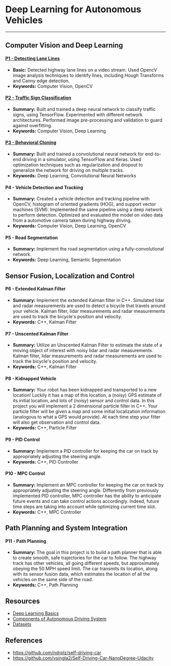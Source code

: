 
# Deep Learning for Autonomous Vehicles

--- 

## Computer Vision and Deep Learning

#### [P1 - Detecting Lane Lines](./01-finding-lane-lines)
 - **Basic:** Detected highway lane lines on a video stream. Used OpencV image analysis techniques to identify lines, including Hough Transforms and Canny edge detection.
 - **Keywords:** Computer Vision, OpenCV
 
#### [P2 - Traffic Sign Classification](https://github.com/vsingla2/Self-Driving-Car-NanoDegree-Udacity/tree/master/Term1-Computer-Vision-and-Deep-Learning)
 - **Summary:** Built and trained a deep neural network to classify traffic signs, using TensorFlow. Experimented with different network architectures. Performed image pre-processing and validation to guard against overfitting.
 - **Keywords:** Computer Vision, Deep Learning
 
#### [P3 - Behavioral Cloning](https://github.com/vsingla2/Self-Driving-Car-NanoDegree-Udacity/tree/master/Term1-Computer-Vision-and-Deep-Learning)
 - **Summary:** Built and trained a convolutional neural network for end-to-end driving in a simulator, using TensorFlow and Keras. Used optimization techniques such as regularization and dropout to generalize the network for driving on multiple tracks.
 - **Keywords:** Deep Learning, Convolutional Neural Networks

#### P4 - Vehicle Detection and Tracking
 - **Summary:** Created a vehicle detection and tracking pipeline with OpenCV, histogram of oriented gradients (HOG), and support vector machines (SVM). Implemented the same pipeline using a deep network to perform detection. Optimized and evaluated the model on video data from a automotive camera taken during highway driving.
 - **Keywords:** Computer Vision, Deep Learning, OpenCV

#### P5 - Road Segmentation
- **Summary:** Implement the road segmentation using a fully-convolutional network.
- **Keywords:** Deep Learning, Semantic Segmentation


## Sensor Fusion, Localization and Control

#### P6 - Extended Kalman Filter
 - **Summary:** Implement the extended Kalman filter in C++. Simulated lidar and radar measurements are used to detect a bicycle that travels around your vehicle. Kalman filter, lidar measurements and radar measurements are used to track the bicycle's position and velocity.
 - **Keywords:** C++, Kalman Filter

#### P7 - Unscented Kalman Filter
 - **Summary:**  Utilize an Unscented Kalman Filter to estimate the state of a moving object of interest with noisy lidar and radar measurements. Kalman filter, lidar measurements and radar measurements are used to track the bicycle's position and velocity.
 - **Keywords:** C++, Kalman Filter
 
#### P8 - Kidnapped Vehicle
 - **Summary:** Your robot has been kidnapped and transported to a new location! Luckily it has a map of this location, a (noisy) GPS estimate of its initial location, and lots of (noisy) sensor and control data. In this project you will implement a 2 dimensional particle filter in C++. Your particle filter will be given a map and some initial localization information (analogous to what a GPS would provide). At each time step your filter will also get observation and control data.
 - **Keywords:** C++, Particle Filter
 
#### P9 - PID Control
 - **Summary:** Implement a PID controller for keeping the car on track by appropriately adjusting the steering angle.
 - **Keywords:** C++, PID Controller
 
#### P10 - MPC Control
- **Summary:** Implement an MPC controller for keeping the car on track by appropriately adjusting the steering angle. Differently from previously implemented PID controller, MPC controller has the ability to anticipate future events and can take control actions accordingly. Indeed, future time steps are taking into account while optimizing current time slot.
- **Keywords:** C++, MPC Controller


## Path Planning and System Integration

#### P11 - Path Planning
- **Summary:** The goal in this project is to build a path planner that is able to create smooth, safe trajectories for the car to follow. The highway track has other vehicles, all going different speeds, but approximately obeying the 50 MPH speed limit. The car transmits its location, along with its sensor fusion data, which estimates the location of all the vehicles on the same side of the road.
- **Keywords:** C++, Path Planning



## Resources

- [Deep Learning Basics](./resources/deep-learning.md)
- [Components of Autonomous Driving System](./resources/autonomous-driving.md)
- [Datasets](./datasets.md)


## References

- <https://github.com/ndrplz/self-driving-car>
- <https://github.com/vsingla2/Self-Driving-Car-NanoDegree-Udacity>
